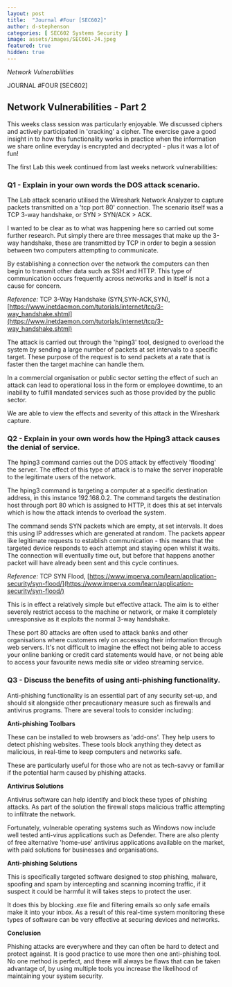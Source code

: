 ```yaml
---
layout: post
title:  "Journal #Four [SEC602]"
author: d-stephenson
categories: [ SEC602 Systems Security ]
image: assets/images/SEC601-J4.jpeg
featured: true
hidden: true
---
```

<i>Network Vulnerabilities</i>

JOURNAL #FOUR [SEC602]

<h2>Network Vulnerabilities - Part 2</h2>

This weeks class session was particularly enjoyable. We discussed ciphers and actively participated in 'cracking' a cipher. The exercise gave a good insight in to how this functionality works in practice when the information we share online everyday is encrypted and decrypted - plus it was a lot of fun! 

The first Lab this week continued from last weeks network vulnerabilities: 

<h3>Q1 - Explain in your own words the DOS attack scenario.</h3> 

The Lab attack scenario utilised the Wireshark Network Analyzer to capture packets transmitted on a 'tcp port 80' connection. The scenario itself was a TCP 3-way handshake, or SYN > SYN/ACK > ACK. 

I wanted to be clear as to what was happening here so carried out some further research. Put simply there are three messages that make up the 3-way handshake, these are transmitted by TCP in order to begin a session between two computers attempting to communicate. 

By establishing a connection over the network the computers can then begin to transmit other data such as SSH and HTTP. This type of communication occurs frequently across networks and in itself is not a cause for concern.

<i>Reference:</i> TCP 3-Way Handshake (SYN,SYN-ACK,SYN), [https://www.inetdaemon.com/tutorials/internet/tcp/3-way_handshake.shtml](https://www.inetdaemon.com/tutorials/internet/tcp/3-way_handshake.shtml)

The attack is carried out through the 'hping3' tool, designed to overload the system by sending a large number of packets at set intervals to a specific target. These purpose of the request is to send packets at a rate that is faster then the target machine can handle them. 

In a commercial organisation or public sector setting the effect of such an attack can lead to operational loss in the form or employee downtime, to an inability to fulfill mandated services such as those provided by the public sector.

We are able to view the effects and severity of this attack in the Wireshark capture.

<h3>Q2 - Explain in your own words how the Hping3 attack causes the denial of service.</h3>

The hping3 command carries out the DOS attack by effectively 'flooding' the server. The effect of this type of attack is to make the server inoperable to the legitimate users of the network. 

The hping3 command is targeting a computer at a specific destination address, in this instance 192.168.0.2. The command targets the destination host through port 80 which is assigned to HTTP, it does this at set intervals which is how the attack intends to overload the system.

The command sends SYN packets which are empty, at set intervals. It does this using IP addresses which are generated at random. The packets appear like legitimate requests to establish communication - this means that the targeted device responds to each attempt and staying open whilst it waits. The connection will eventually time out, but before that happens another packet will have already been sent and this cycle continues. 

<i>Reference:</i> TCP SYN Flood, [https://www.imperva.com/learn/application-security/syn-flood/](https://www.imperva.com/learn/application-security/syn-flood/)

This is in effect a relatively simple but effective attack. The aim is to either severely restrict access to the machine or network, or make it completely unresponsive as it exploits the normal 3-way handshake.

These port 80 attacks are often used to attack banks and other organisations where customers rely on accessing their information through web servers. It's not difficult to imagine the effect not being able to access your online banking or credit card statements would have, or not being able to access your favourite news media site or video streaming service.   

<h3>Q3 - Discuss the benefits of using anti-phishing functionality.</h3>

Anti-phishing functionality is an essential part of any security set-up, and should sit alongside other precautionary measure such as firewalls and antivirus programs. There are several tools to consider including:

<b>Anti-phishing Toolbars</b>

These can be installed to web browsers as 'add-ons'. They help users to detect phishing websites. These tools block anything they detect as malicious, in real-time to keep computers and networks safe. 

These are particularly useful for those who are not as tech-savvy or familiar if the potential harm caused by phishing attacks. 

<b>Antivirus Solutions</b>

Antivirus software can help identify and block these types of phishing attacks. As part of the solution the firewall stops malicious traffic attempting to infiltrate the network. 

Fortunately, vulnerable operating systems such as Windows now include well tested anti-virus applications such as Defender. There are also plenty of free alternative 'home-use' antivirus applications available on the market, with paid solutions for businesses and organisations. 

<b>Anti-phishing Solutions</b>

This is specifically targeted software designed to stop phishing, malware, spoofing and spam by intercepting and scanning incoming traffic, if it suspect it could be harmful it will takes steps to protect the user. 

It does this by blocking .exe file and filtering emails so only safe emails make it into your inbox. As a result of this real-time system monitoring these types of software can be very effective at securing devices and networks. 

<b>Conclusion</b>

Phishing attacks are everywhere and they can often be hard to detect and protect against. It is good practice to use more then one anti-phishing tool. No one method is perfect, and there will always be flaws that can be taken advantage of, by using multiple tools you increase the likelihood of maintaining your system security. 